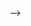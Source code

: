 <!-- ---
timeline:
  - '8:00 AM'
  - '8:30 AM'
  - '9:00 AM'
  - '9:30 AM'
  - '10:00 AM'
  - '10:30 AM'
  - '11:00 AM'
  - '11:30 AM'
  - '12:00 PM'
  - '12:30 PM'
  - '1:00 PM'
  - '1:30 PM'
  - '2:00 PM'
  - '2:30 PM'
  - '3:00 PM'
  - '3:30 PM'
  - '4:00 PM'
  - '4:30 PM'
  - '5:00 PM'
  - '5:30 PM'
schedule:
  - name: Monday 
    events:
      - name: Lecture
        start: 8:00 AM
        end: 9:30 AM
        location: Programming Lab Level 4
      - name: Lab
        start: 09:30 AM
        end: 11:00 AM
        location: Programming Lab Level 4
  - name: Tuesday
    events:
  - name: Wednesday
    events:
  - name: Thursday
    events:
  - name: Friday
    events:
    - name: Lecture
      start: 9:30 AM
      end: 11:00 AM
      location: Programming Lab Level 4
    - name: Lab
      start: 11:00 AM
      end: 12:30 PM
      location: Programming Lab Level 4
---


<!-- ---
timeline:
  - '8:00 AM'
  - '8:30 AM'
  - '9:00 AM'
  - '9:30 AM'
  - '10:00 AM'
  - '10:30 AM'
  - '11:00 AM'
  - '11:30 AM'
  - '12:00 PM'
  - '12:30 PM'
  - '1:00 PM'
  - '1:30 PM'
  - '2:00 PM'
  - '2:30 PM'
  - '3:00 PM'
  - '3:30 PM'
  - '4:00 PM'
  - '4:30 PM'
  - '5:00 PM'
  - '5:30 PM'
schedule:
  - name: Monday 
    events:
  - name: Tuesday
    events:
      - name: Lecture
        start: 8:00 AM
        end: 09:30 AM
        location: Embedded Lab Level 6
      - name: Lab
        start: 09:30 AM
        end: 11:00 AM
        location: Embedded Lab Level 6
  - name: Wednesday
    events:
  - name: Thursday
    events:
    - name: Lecture
      start: 8:00 AM
      end: 09:30 AM
      location: Embedded Lab Level 6
    - name: Lab
      start: 09:30 AM
      end: 11:00 AM
      location: Embedded Lab Level 6
  - name: Friday
    events:
--- --> -->
